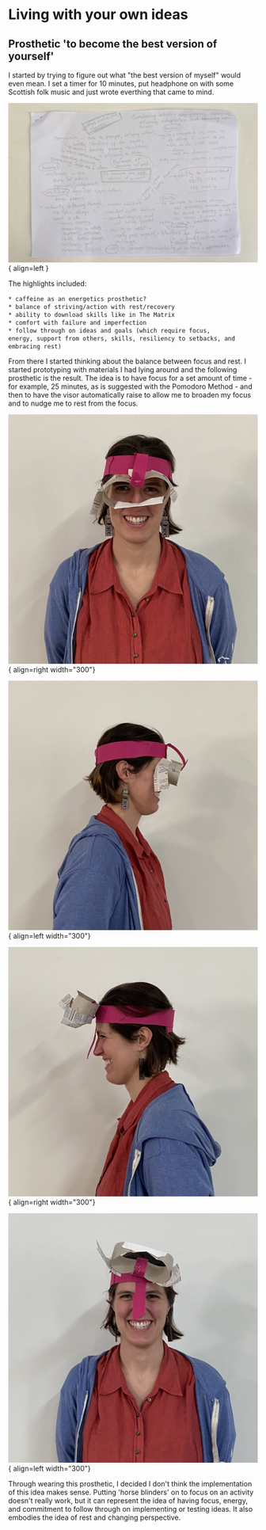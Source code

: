 # Living with your own ideas 

## Prosthetic 'to become the best version of yourself' 

I started by trying to figure out what "the best version of myself" would even mean. I set a timer for 10 minutes, put headphone on with some Scottish folk music and just wrote everthing that came to mind. 

![Brainstorm](../images/term1/lwyoi/IMG_4296.jpg){ align=left }

The highlights included: 

    * caffeine as an energetics prosthetic? 
    * ⁠⁠balance of striving/action with rest/recovery 
    * ⁠⁠ability to download skills like in The Matrix 
    * ⁠⁠comfort with failure and imperfection
    * ⁠⁠follow through on ideas and goals (which require focus, 
    energy, support from others, skills, resiliency to setbacks, and embracing rest) 

From there I started thinking about the balance between focus and rest. I started prototyping with materials I had lying around and the following prosthetic is the result. The idea is to have focus for a set amount of time - for example, 25 minutes, as is suggested with the Pomodoro Method - and then to have the visor automatically raise to allow me to broaden my focus and to nudge me to rest from the focus. 

![Front01](../images/term1/lwyoi/IMG_4299.jpg){ align=right width="300"}

![Right](../images/term1/lwyoi/IMG_4302.jpg){ align=left width="300"}

![Left](../images/term1/lwyoi/IMG_4304.jpg){ align=right width="300"}

![Front02](../images/term1/lwyoi/IMG_4305.jpg){ align=left width="300"}

Through wearing this prosthetic, I decided I don't think the implementation of this idea makes sense. Putting 'horse blinders' on to focus on an activity doesn't really work, but it can represent the idea of having focus, energy, and commitment to follow through on implementing or testing ideas. It also embodies the idea of rest and changing perspective. 

<!-- 
Video 01 
Video 02 
-->



<!-- 
## Prosthetic 'to become something else (non-human)'

![FBrainstorm](../images/term1/lwyoi/IMG_4296.jpg){ align=left }

Video 01 
Video 02

## Prosthetic 'to judge/be judged' 

![FBrainstorm](../images/term1/lwyoi/IMG_4296.jpg){ align=left } 
 
Video 01 
Video 02 

-->